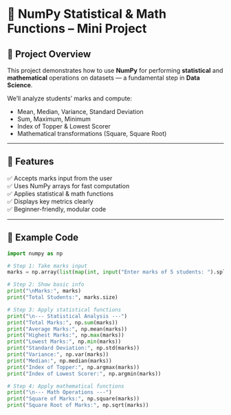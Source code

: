 # 🎯 NumPy Statistical & Math Functions – Mini Project

## 🧩 Project Overview
This project demonstrates how to use **NumPy** for performing **statistical** and **mathematical** operations on datasets — a fundamental step in **Data Science**.

We’ll analyze students’ marks and compute:
- Mean, Median, Variance, Standard Deviation
- Sum, Maximum, Minimum
- Index of Topper & Lowest Scorer
- Mathematical transformations (Square, Square Root)

---

## 🧠 Features
✅ Accepts marks input from the user  
✅ Uses NumPy arrays for fast computation  
✅ Applies statistical & math functions  
✅ Displays key metrics clearly  
✅ Beginner-friendly, modular code  

---

## 🧮 Example Code
```python
import numpy as np

# Step 1: Take marks input
marks = np.array(list(map(int, input("Enter marks of 5 students: ").split())))

# Step 2: Show basic info
print("\nMarks:", marks)
print("Total Students:", marks.size)

# Step 3: Apply statistical functions
print("\n--- Statistical Analysis ---")
print("Total Marks:", np.sum(marks))
print("Average Marks:", np.mean(marks))
print("Highest Marks:", np.max(marks))
print("Lowest Marks:", np.min(marks))
print("Standard Deviation:", np.std(marks))
print("Variance:", np.var(marks))
print("Median:", np.median(marks))
print("Index of Topper:", np.argmax(marks))
print("Index of Lowest Scorer:", np.argmin(marks))

# Step 4: Apply mathematical functions
print("\n--- Math Operations ---")
print("Square of Marks:", np.square(marks))
print("Square Root of Marks:", np.sqrt(marks))
